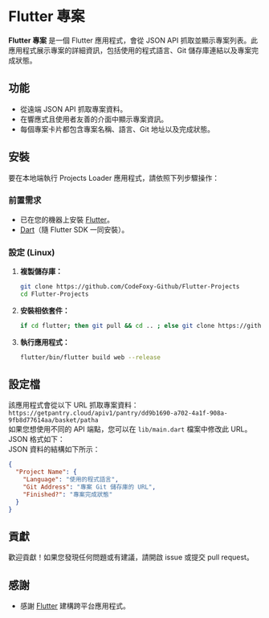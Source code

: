 # Flutter 專案

**Flutter 專案** 是一個 Flutter 應用程式，會從 JSON API 抓取並顯示專案列表。此應用程式展示專案的詳細資訊，包括使用的程式語言、Git 儲存庫連結以及專案完成狀態。

## 功能

- 從遠端 JSON API 抓取專案資料。
- 在響應式且使用者友善的介面中顯示專案資訊。
- 每個專案卡片都包含專案名稱、語言、Git 地址以及完成狀態。

## 安裝

要在本地端執行 Projects Loader 應用程式，請依照下列步驟操作：

### 前置需求

- 已在您的機器上安裝 [Flutter](https://flutter.dev/docs/get-started/install)。
- [Dart](https://dart.dev/get-dart)（隨 Flutter SDK 一同安裝）。

### 設定 (Linux)

1. **複製儲存庫：**

   ```sh
   git clone https://github.com/CodeFoxy-Github/Flutter-Projects
   cd Flutter-Projects
   ```

2. **安裝相依套件：**

   ```sh
   if cd flutter; then git pull && cd .. ; else git clone https://github.com/flutter/flutter.git; fi && ls && flutter/bin/flutter doctor && flutter/bin/flutter clean && flutter/bin/flutter config --enable-web
   ```

3. **執行應用程式：**

   ```sh
   flutter/bin/flutter build web --release
   ```

## 設定檔

該應用程式會從以下 URL 抓取專案資料：
<br>
`https://getpantry.cloud/apiv1/pantry/dd9b1690-a702-4a1f-908a-9fb8d77614aa/basket/patha`
<br>
如果您想使用不同的 API 端點，您可以在 `lib/main.dart` 檔案中修改此 URL。  
JSON 格式如下：  
JSON 資料的結構如下所示：

```json
{
  "Project Name": {
    "Language": "使用的程式語言",
    "Git Address": "專案 Git 儲存庫的 URL",
    "Finished?": "專案完成狀態"
  }
}
```

## 貢獻

歡迎貢獻！如果您發現任何問題或有建議，請開啟 issue 或提交 pull request。


## 感謝

- 感謝 [Flutter](https://flutter.dev) 建構跨平台應用程式。
